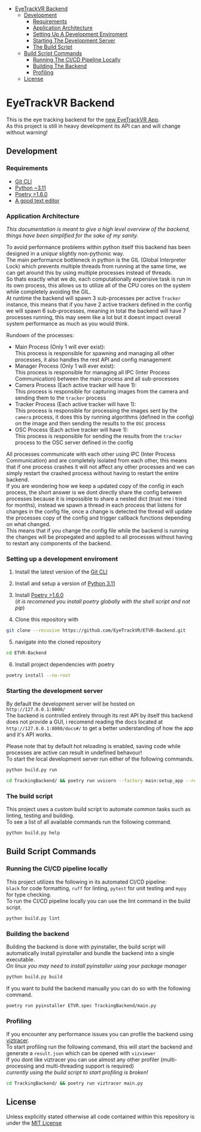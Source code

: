 - [EyeTrackVR Backend](#eyetrackvr-backend)
    - [Development](#development)
        - [Requirements](#requirements)
        - [Application Architecture](#application-architecture)
        - [Setting Up A Development Enviroment](#setting-up-a-development-enviroment)
        - [Starting The Development Server](#starting-the-development-server)
        - [The Build Script](#the-build-script)
    - [Build Script Commands](#build-script-commands)
        - [Running The CI/CD Pipeline Locally](#running-the-cicd-pipeline-locally)
        - [Building The Backend](#building-the-backend)
        - [Profiling](#profiling)
    - [License](#license)


# EyeTrackVR Backend
This is the eye tracking backend for the [new EyeTrackVR App](https://github.com/EyeTrackVR/SolidJSGUI). \
As this project is still in heavy development its API can and will change without warning!

<!-- TODO: maybe ddd section on IR emitter safety? -->

## Development
### Requirements
- [Git CLI](https://git-scm.com/downloads)
- [Python ~3.11](https://www.python.org/downloads/)
- [Poetry >1.6.0](https://python-poetry.org/docs/#installation)
- [A good text editor](https://neovim.io/)

<!-- TODO: firgure out how to explain complex multi-proccessing shit better -->
### Application Architecture
*This documentation is meant to give a high level overview of the backend, things have been simplified for the sake of my sanity.*

To avoid performance problems within python itself this backend has been designed in a *unique* slightly non-pythonic way. \
The main performance bottleneck in python is the GIL (Global Interpreter Lock) which prevents multiple threads from running at the same time, we can get around this by using multiple processes instead of threads. \
So thats exactly what we do, each computationally expensive task is run in its own process, this allows us to utilize all of the CPU cores on the system while completely avoiding the GIL. \
At runtime the backend will spawn 3 sub-processes per active `Tracker` instance, this means that if you have 2 active trackers defined in the config we will spawn 6 sub-processes,
meaning in total the backend will have 7 processes running, this may seem like a lot but it doesnt impact overall system performance as much as you would think.

Rundown of the processes:
* Main Process (Only 1 will ever exist): \
    This process is responsible for spawning and managing all other processes, it also handles the rest API and config management
* Manager Process (Only 1 will ever exist): \
    This process is responsible for managing all IPC (Inter Process Communication) between the main process and all sub-processes
*  Camera Process (Each active tracker will have 1): \
    This process is responsible for capturing images from the camera and sending them to the `tracker` process
* Tracker Process (Each active tracker will have 1): \
    This process is responsible for processing the images sent by the `camera` process, it does this by running algorithms
    (defined in the config) on the image and then sending the results to the `OSC` process
* OSC Process (Each active tracker will have 1): \
    This process is responsible for sending the results from the `tracker` process to the OSC server defined in the config

All processes communicate with each other using IPC (Inter Process Communication) and are completely isolated from each other,
this means that if one process crashes it will not affect any other processes and we can simply restart the crashed process without having to restart the entire backend. \
If you are wondering how we keep a updated copy of the config in each process, the short answer is we dont directly share the config between processes because it is impossible to share a nested dict (trust me i tried for months),
instead we spawn a thread in each process that listens for changes in the config file, once a change is detected the thread will update the processes copy of the config and trigger callback functions depending on what changed. \
This means that if you change the config file while the backend is running the changes will be propegated and applied to all processes without having to restart any components of the backend.

### Setting up a development enviroment
1. Install the latest version of the [Git CLI](https://git-scm.com/downloads)

2. Install and setup a version of [Python 3.11](https://www.python.org/downloads/)

3. Install [Poetry >1.6.0](https://python-poetry.org/docs/#installation) \
(*it is recomened you install poetry globally with the shell script and not pip*)

4. Clone this repository with
```bash
git clone --recusive https://github.com/EyeTrackVR/ETVR-Backend.git
```

5. navigate into the cloned repository
```bash
cd ETVR-Backend
```

6. Install project dependencies with poetry
```bash
poetry install --no-root
```

### Starting the development server
By default the development server will be hosted on `http://127.0.0.1:8000/` \
The backend is controlled entirely through its rest API by itself this backend does not provide a GUI, i recomend reading the docs located at `http://127.0.0.1:8000/docs#/` to get a better understanding of how the app and it's API works.

Please note that by default hot reloading is enabled, saving code while processes are active can result in undefined behavour! \
To start the local development server run either of the following commands.
```bash
python build.py run
```
```bash
cd TrackingBackend/ && poetry run uvicorn --factory main:setup_app --reload --port 8000
```

### The build script
This project uses a custom build script to automate common tasks such as linting, testing and building. \
To see a list of all available commands run the following command.
```bash
python build.py help
```


## Build Script Commands
### Running the CI/CD pipeline locally
This project utilizes the following in its automated CI/CD pipeline: \
`black` for code formatting, `ruff` for linting, `pytest` for unit testing and `mypy` for type checking. \
To run the CI/CD pipeline locally you can use the lint command in the build script.
```bash
python build.py lint
```

### Building the backend
Building the backend is done with pyinstaller, the build script will automatically install pyinstaller and bundle the backend into a single executable. \
*On linux you may need to install pyinstaller using your package manager*
```bash
python build.py build
```
If you want to build the backend manually you can do so with the following command.
```bash
poetry run pyinstaller ETVR.spec TrackingBackend/main.py
```

### Profiling
If you encounter any performance issues you can profile the backend using [viztracer](https://github.com/gaogaotiantian/viztracer). \
To start profiling run the following command, this will start the backend and generate a `result.json` which can be opened with `vizviewer` \
If you dont like viztracer you can use almost any other profiler (multi-processing and multi-threading support is required)\
*currently using the build script to start profiling is broken!*
```bash
cd TrackingBackend/ && poetry run viztracer main.py
```


## License
Unless explicitly stated otherwise all code contained within this repository is under the [MIT License](./LICENSE-MIT)